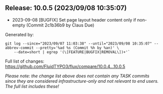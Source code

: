 ## Release: 10.0.5 (2023/09/08 10:35:07)

* 2023-09-08 [BUGFIX] Set page layout header content only if non-empty (Commit 2c1b36b9 by Claus Due)

Generated by:

```
git log --since="2023/09/07 11:03:38" --until="2023/09/08 10:35:07" --abbrev-commit --pretty='%ad %s (Commit %h by %an)' \
    --date=short | egrep '(\[FEATURE|BUGFIX|REMOVAL\])+'`
```

Full list of changes: https://github.com/FluidTYPO3/flux/compare/10.0.4...10.0.5

*Please note: the change list above does not contain any TASK commits since they are considered 
infrastructure-only and not relevant to end users. The full list includes these!*

